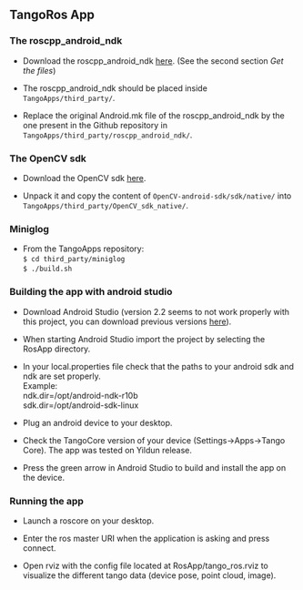 ## TangoRos App

### The roscpp\_android\_ndk

* Download the roscpp\_android\_ndk [here](http://wiki.ros.org/android_ndk/Tutorials/Building%20The%20Example%20Applications%20using%20the%20Binary%20Distribution).
(See the second section *Get the files*)

* The roscpp\_android\_ndk should be placed inside ```TangoApps/third_party/```.

* Replace the original Android.mk file of the roscpp\_android\_ndk by the one present in the Github repository in ```TangoApps/third_party/roscpp_android_ndk/```.

### The OpenCV sdk

* Download the OpenCV sdk [here](http://docs.opencv.org/2.4/doc/tutorials/introduction/android_binary_package/O4A_SDK.html#get-the-opencv4android-sdk).

* Unpack it and copy the content of ```OpenCV-android-sdk/sdk/native/``` into ```TangoApps/third_party/OpenCV_sdk_native/```.

### Miniglog

* From the TangoApps repository:  
```$ cd third_party/miniglog```  
```$ ./build.sh```  

### Building the app with android studio

* Download Android Studio (version 2.2 seems to not work properly with this project, you can download previous versions [here](http://tools.android.com/system/app/pages/subPages?path=/download/studio/builds)).

* When starting Android Studio import the project by selecting the RosApp directory.

* In your local.properties file check that the paths to your android sdk and ndk are set properly.  
Example:  
ndk.dir=/opt/android-ndk-r10b  
sdk.dir=/opt/android-sdk-linux  

* Plug an android device to your desktop.

* Check the TangoCore version of your device (Settings->Apps->Tango Core). The app was tested on Yildun release.

* Press the green arrow in Android Studio to build and install the app on the device.

### Running the app

* Launch a roscore on your desktop.

* Enter the ros master URI when the application is asking and press connect.

* Open rviz with the config file located at RosApp/tango_ros.rviz to visualize the different tango data (device pose, point cloud, image).
